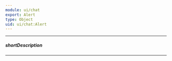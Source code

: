 ```yaml
---
module: ui/chat
export: Alert
type: Object
uid: ui/chat:Alert
---
```

---
##### shortDescription
<!-- Description goes here -->

---
<!-- Description goes here -->